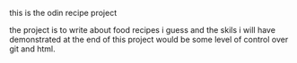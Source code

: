 this is the odin recipe project

the project is to write about food recipes i guess and the skils i will have demonstrated at the end of
this project would be some level of control over git and html.
